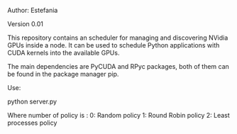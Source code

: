 
Author: Estefania

Version 0.01


This repository contains an scheduler for managing and discovering NVidia GPUs inside a node. It can be used to schedule Python applications with CUDA kernels into the available GPUs. 

The main dependencies are PyCUDA and RPyc packages, both of them can be found in the package manager pip.


Use: 

python server.py <number of policy>

Where number of policy is : 
  0: Random policy
  1: Round Robin policy
  2: Least processes policy
